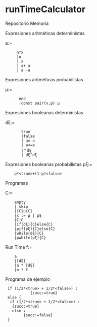 # runTimeCalculator
Repositorio Memoria 


Expresiones aritméticas deterministas

a:=

         n*x 
         |n 
         | x 
         | a+ a 
         | a -a 

Expresiones aritméticas probabilístas

μ:= 
          
          end
          |const pair(v,p) μ

Expresiones booleanas deterministas

dξ:=       

           true 
           |false 
           | a= a 
           | a<=a 
           |ㄱdξ
           | dξ^dξ

Expresiones booleanas probabilistas 
pξ:=              

        p*<true>+(1-p)<false>

Programas

C:=     

        empty
        | skip
        |{C}☐{C}
        |x := μ | pξ
        |C;C 
        |if(dξ){C}else{C}
        |pif(pξ){C}else{C}
        |while(dξ){C}
        |pwhile(pξ){C}


Run Time
 f:=  
 
        a
        |[dξ]
        |a * [dξ]
        |n * f
       
       
       
        
        

Programa de ejemplo

 
     if (1/2*<true> + 1/2*<false>) :
               {succ:=true}
     else {
      if (1/2*<true> + 1/2*<false>) :
       {succ:=true}
       else :
            {succ:=false}
     }
